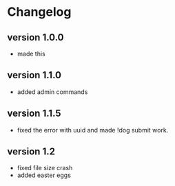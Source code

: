 # Changelog

## version 1.0.0

- made this

## version 1.1.0

- added admin commands

## version 1.1.5

- fixed the error with uuid and made !dog submit work.

## version 1.2

- fixed file size crash
- added easter eggs